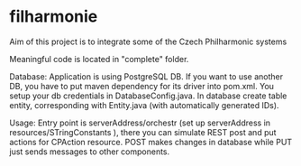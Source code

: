 # filharmonie

Aim of this project is to integrate some of the Czech Philharmonic systems

Meaningful code is located in "complete" folder.

Database: Application is using PostgreSQL DB. If you want to use another DB, you have to put maven dependency for its driver into pom.xml. You setup your db credentials in DatabaseConfig.java. In database create table entity, corresponding with Entity.java (with automatically generated IDs).

Usage: Entry point is serverAddress/orchestr (set up serverAddress in resources/STringConstants ), there you can simulate REST post and put actions for CPAction resource. POST makes changes in database while PUT just sends messages to other components.
